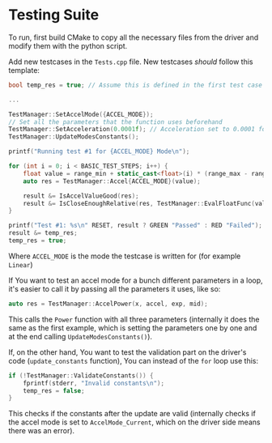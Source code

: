 # Testing Suite

To run, first build CMake to copy all the necessary files from the driver and modify them with the python script.

Add new testcases in the `Tests.cpp` file.
New testcases *should* follow this template:
```c++
bool temp_res = true; // Assume this is defined in the first test case or somewhere above

...

TestManager::SetAccelMode({ACCEL_MODE});
// Set all the parameters that the function uses beforehand
TestManager::SetAcceleration(0.0001f); // Acceleration set to 0.0001 for example
TestManager::UpdateModesConstants();

printf("Running test #1 for {ACCEL_MODE} Mode\n");

for (int i = 0; i < BASIC_TEST_STEPS; i++) {
    float value = range_min + static_cast<float>(i) * (range_max - range_min) / BASIC_TEST_STEPS;
    auto res = TestManager::Accel{ACCEL_MODE}(value);

    result &= IsAccelValueGood(res);
    result &= IsCloseEnoughRelative(res, TestManager::EvalFloatFunc(value));
}

printf("Test #1: %s\n" RESET, result ? GREEN "Passed" : RED "Failed");
result &= temp_res;
temp_res = true;
```
Where `ACCEL_MODE` is the mode the testcase is written for (for example `Linear`)

If You want to test an accel mode for a bunch different parameters in a loop, it's easier to call it by passing all the parameters it uses, like so:
```c++
auto res = TestManager::AccelPower(x, accel, exp, mid);
```
This calls the `Power` function with all three parameters (internally it does the same as the first example, which is setting the parameters one by one and at the end calling `UpdateModesConstants()`).

If, on the other hand, You want to test the validation part on the driver's code (`update_constants` function), You can instead of the `for` loop use this:
```c++
if (!TestManager::ValidateConstants()) {
    fprintf(stderr, "Invalid constants\n");
    temp_res = false;
}
```
This checks if the constants after the update are valid (internally checks if the accel mode is set to `AccelMode_Current`, which on the driver side means there was an error).